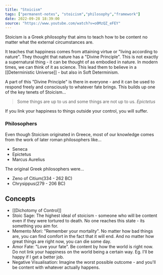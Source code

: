 ```yaml
---
title: "Stoicism"
tags: ["permanent-notes", "stoicism","philosophy","framework"]
date: 2022-09-28 18:39:00
source: "https://www.youtube.com/watch?v=o0MzQZ_eFEY"
---
```


Stoicism is a Greek philosophy that aims to teach how to be content no matter what the external circumstances are.

It teaches that happiness comes from attaining virtue or "living according to nature". They thought that nature has a "Divine Principle". This is not exactly a supernatural thing - it can be thought of as embodied in nature. In modern times, we can think of it as science. This lead them to believe in a [[Deterministic Universe]] - but also in Soft Determinism.

A part of this "Divine Principle" is there in everyone - and it can be used to respond freely and consciously to whatever fate brings. This builds up one of the key tenets of Stoicism...

> Some things are up to us and some things are not up to us.
> *Epictetus*

If you link your happiness to things outside your control, you will suffer. 

### Philosophers

Even though Stoicism originated in Greece, most of our knowledge comes from the work of later roman philosophers like...

- Seneca
- Epictetus
- Marcus Aurelius

The original Greek philosophers were...

- Zeno of Citium(334 - 262 BC)
- Chrysippus(279 - 206 BC)

## Concepts

- [[Dichotomy of Control]]
- Stoic Sage: The highest ideal of stoicism - someone who will be content even if they were tortured to death. No one reaches this state - its something you aim for.
- Memento Mori: "Remember your mortality". No matter how bad things are, you can find comfort in the fact that it will end. And no matter how great things are right now, you can die some day.
- Amor Fate: "Love your fate". Be content by how the world is right now. Do not link your happiness on the world being a certain way. Eg. I'll be happy if I get a better job.
- Negative Visualisation: Imagine the worst possible outcome - and you'll be content with whatever actually happens.